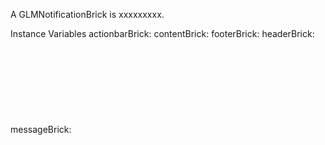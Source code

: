 A GLMNotificationBrick is xxxxxxxxx.Instance Variables	actionbarBrick:		<Object>	contentBrick:		<Object>	footerBrick:		<Object>	headerBrick:		<Object>	messageBrick:		<Object>	titleBrick:		<Object>actionbarBrick	- xxxxxcontentBrick	- xxxxxfooterBrick	- xxxxxheaderBrick	- xxxxxmessageBrick	- xxxxxtitleBrick	- xxxxx